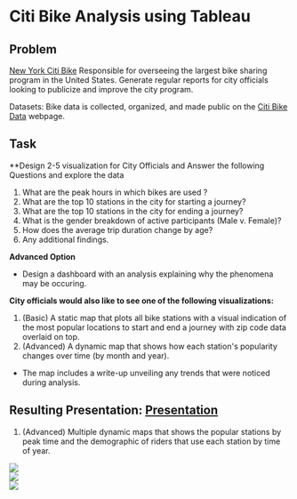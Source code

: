 # Citi Bike Analysis using Tableau

## Problem

[New York Citi Bike](https://en.wikipedia.org/wiki/Citi_Bike) Responsible for overseeing the largest bike sharing program in the United States. Generate regular reports for city officials looking to publicize and improve the city program.

Datasets: Bike data is collected, organized, and made public on the [Citi Bike Data](https://www.citibikenyc.com/system-data) webpage.

## Task

**Design 2-5 visualization for City Officials and Answer the following Questions and explore the data

1. What are the peak hours in which bikes are used ?
2. What are the top 10 stations in the city for starting a journey?
3. What are the top 10 stations in the city for ending a journey?  
4. What is the gender breakdown of active participants (Male v. Female)?
4. How does the average trip duration change by age?
5. Any additional findings. 

**Advanced Option**

* Design a dashboard with an analysis explaining why the phenomena may be occuring. 

**City officials would also like to see one of the following visualizations:**

1. (Basic) A static map that plots all bike stations with a visual indication of the most popular locations to start and end a journey with zip code data overlaid on top.
2. (Advanced) A dynamic map that shows how each station's popularity changes over time (by month and year).  

* The map includes a write-up unveiling any trends that were noticed during analysis.

## Resulting Presentation:  [Presentation](https://public.tableau.com/views/Citi-Bike-Analysis-2019-MW/Dashboard1?:display_count=y&:origin=viz_share_link)

1. (Advanced) Multiple dynamic maps that shows the popular stations by peak time and the demographic of riders that use each station by time of year.  


<div class='tableauPlaceholder' id='viz1592332329943' style='position: relative'><noscript><a href='#'><img alt=' ' src='https:&#47;&#47;public.tableau.com&#47;static&#47;images&#47;Ci&#47;Citi-Bike-Analysis-2019-MW&#47;Dashboard1&#47;1_rss.png' style='border: none' /></a></noscript><object class='tableauViz'  style='display:none;'><param name='host_url' value='https%3A%2F%2Fpublic.tableau.com%2F' /> <param name='embed_code_version' value='3' /> <param name='path' value='views&#47;Citi-Bike-Analysis-2019-MW&#47;Dashboard1?:embed=y&amp;:display_count=y' /> <param name='toolbar' value='yes' /><param name='static_image' value='https:&#47;&#47;public.tableau.com&#47;static&#47;images&#47;Ci&#47;Citi-Bike-Analysis-2019-MW&#47;Dashboard1&#47;1.png' /> <param name='animate_transition' value='yes' /><param name='display_static_image' value='yes' /><param name='display_spinner' value='yes' /><param name='display_overlay' value='yes' /><param name='display_count' value='yes' /></object></div>   


<div class='tableauPlaceholder' id='viz1592333257396' style='position: relative'><noscript><a href='#'><img alt=' ' src='https:&#47;&#47;public.tableau.com&#47;static&#47;images&#47;Ci&#47;Citi-Bike-Analysis-2019-MW&#47;Dashboard2&#47;1_rss.png' style='border: none' /></a></noscript><object class='tableauViz'  style='display:none;'><param name='host_url' value='https%3A%2F%2Fpublic.tableau.com%2F' /> <param name='embed_code_version' value='3' /> <param name='path' value='views&#47;Citi-Bike-Analysis-2019-MW&#47;Dashboard2?:embed=y&amp;:display_count=y' /> <param name='toolbar' value='yes' /><param name='static_image' value='https:&#47;&#47;public.tableau.com&#47;static&#47;images&#47;Ci&#47;Citi-Bike-Analysis-2019-MW&#47;Dashboard2&#47;1.png' /> <param name='animate_transition' value='yes' /><param name='display_static_image' value='yes' /><param name='display_spinner' value='yes' /><param name='display_overlay' value='yes' /><param name='display_count' value='yes' /></object></div>               


<div class='tableauPlaceholder' id='viz1592333394784' style='position: relative'><noscript><a href='#'><img alt=' ' src='https:&#47;&#47;public.tableau.com&#47;static&#47;images&#47;Ci&#47;Citi-Bike-Analysis-2019-MW&#47;Story1&#47;1_rss.png' style='border: none' /></a></noscript><object class='tableauViz'  style='display:none;'><param name='host_url' value='https%3A%2F%2Fpublic.tableau.com%2F' /> <param name='embed_code_version' value='3' /> <param name='path' value='views&#47;Citi-Bike-Analysis-2019-MW&#47;Story1?:embed=y&amp;:display_count=y' /> <param name='toolbar' value='yes' /><param name='static_image' value='https:&#47;&#47;public.tableau.com&#47;static&#47;images&#47;Ci&#47;Citi-Bike-Analysis-2019-MW&#47;Story1&#47;1.png' /> <param name='animate_transition' value='yes' /><param name='display_static_image' value='yes' /><param name='display_spinner' value='yes' /><param name='display_overlay' value='yes' /><param name='display_count' value='yes' /></object></div>               
